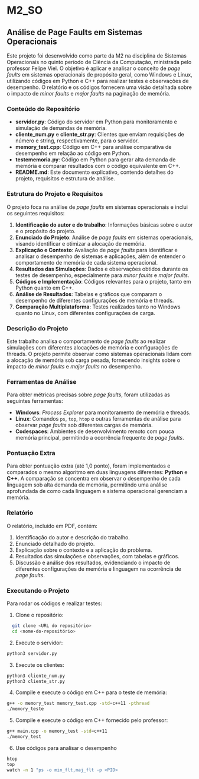 # M2_SO

## Análise de Page Faults em Sistemas Operacionais

Este projeto foi desenvolvido como parte da M2 na disciplina de Sistemas Operacionais no quinto período de Ciência da Computação, ministrada pelo professor Felipe Viel. O objetivo é aplicar e analisar o conceito de *page faults* em sistemas operacionais de propósito geral, como Windows e Linux, utilizando códigos em Python e C++ para realizar testes e observações de desempenho. O relatório e os códigos fornecem uma visão detalhada sobre o impacto de *minor faults* e *major faults* na paginação de memória.

### Conteúdo do Repositório

- **servidor.py**: Código do servidor em Python para monitoramento e simulação de demandas de memória.
- **cliente_num.py** e **cliente_str.py**: Clientes que enviam requisições de número e string, respectivamente, para o servidor.
- **memory_test.cpp**: Código em C++ para análise comparativa de desempenho em relação ao código em Python.
- **testememoria.py**: Código em Python para gerar alta demanda de memória e comparar resultados com o código equivalente em C++.
- **README.md**: Este documento explicativo, contendo detalhes do projeto, requisitos e estrutura de análise.

### Estrutura do Projeto e Requisitos

O projeto foca na análise de *page faults* em sistemas operacionais e inclui os seguintes requisitos:

1. **Identificação do autor e do trabalho**: Informações básicas sobre o autor e o propósito do projeto.
2. **Enunciado do Projeto**: Análise de *page faults* em sistemas operacionais, visando identificar e otimizar a alocação de memória.
3. **Explicação e Contexto**: Avaliação de *page faults* para identificar e analisar o desempenho de sistemas e aplicações, além de entender o comportamento de memória de cada sistema operacional.
4. **Resultados das Simulações**: Dados e observações obtidos durante os testes de desempenho, especialmente para *minor faults* e *major faults*.
5. **Códigos e Implementação**: Códigos relevantes para o projeto, tanto em Python quanto em C++.
6. **Análise de Resultados**: Tabelas e gráficos que comparam o desempenho de diferentes configurações de memória e threads.
7. **Comparação Multiplataforma**: Testes realizados tanto no Windows quanto no Linux, com diferentes configurações de carga.

### Descrição do Projeto

Este trabalho analisa o comportamento de *page faults* ao realizar simulações com diferentes alocações de memória e configurações de threads. O projeto permite observar como sistemas operacionais lidam com a alocação de memória sob carga pesada, fornecendo insights sobre o impacto de *minor faults* e *major faults* no desempenho.

### Ferramentas de Análise

Para obter métricas precisas sobre *page faults*, foram utilizadas as seguintes ferramentas:

- **Windows**: *Process Explorer* para monitoramento de memória e threads.
- **Linux**: Comandos `ps`, `top`, `htop` e outras ferramentas de análise para observar *page faults* sob diferentes cargas de memória.
- **Codespaces**: Ambientes de desenvolvimento remoto com pouca memória principal, permitindo a ocorrência frequente de *page faults*.

### Pontuação Extra

Para obter pontuação extra (até 1,0 ponto), foram implementados e comparados o mesmo algoritmo em duas linguagens diferentes: **Python** e **C++**. A comparação se concentra em observar o desempenho de cada linguagem sob alta demanda de memória, permitindo uma análise aprofundada de como cada linguagem e sistema operacional gerenciam a memória.

### Relatório

O relatório, incluído em PDF, contém:

1. Identificação do autor e descrição do trabalho.
2. Enunciado detalhado do projeto.
3. Explicação sobre o contexto e a aplicação do problema.
4. Resultados das simulações e observações, com tabelas e gráficos.
5. Discussão e análise dos resultados, evidenciando o impacto de diferentes configurações de memória e linguagem na ocorrência de *page faults*.

### Executando o Projeto

Para rodar os códigos e realizar testes:

1. Clone o repositório:
 ```bash
   git clone <URL do repositório>
   cd <nome-do-repositório>
 ```
2. Execute o servidor:
  ```bash
  python3 servidor.py
   ```

3. Execute os clientes:
 ```bash
 python3 cliente_num.py
 python3 cliente_str.py
 ```

4. Compile e execute o código em C++ para o teste de memória:
 ```bash
 g++ -o memory_test memory_test.cpp -std=c++11 -pthread
 ./memory_teste
 ```
5. Compile e execute o código em C++ fornecido pelo professor:
 ```bash
g++ main.cpp -o memory_test -std=c++11
 ./memory_test
 ```

6. Use códigos para analisar o desempenho
 ```bash
 htop
 top
 watch -n 1 "ps -o min_flt,maj_flt -p <PID>
 ```



